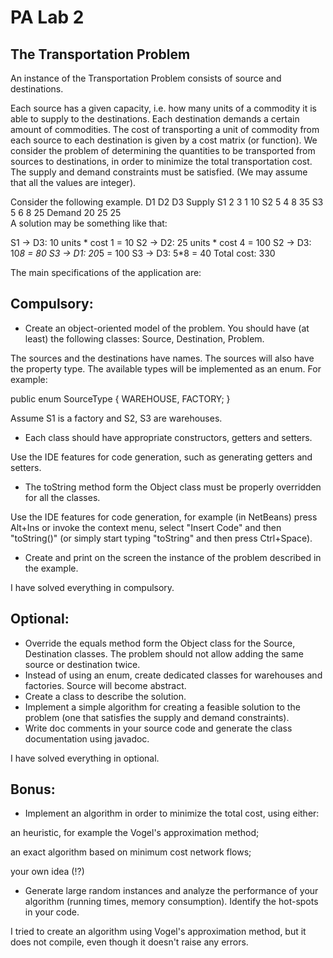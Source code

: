 # PA Lab 2

## The Transportation Problem

An instance of the Transportation Problem consists of source and destinations.

Each source has a given capacity, i.e. how many units of a commodity it is able to supply to the destinations.
Each destination demands a certain amount of commodities.
The cost of transporting a unit of commodity from each source to each destination is given by a cost matrix (or function).
We consider the problem of determining the quantities to be transported from sources to destinations, in order to minimize the total transportation cost. The supply and demand constraints must be satisfied. (We may assume that all the values are integer).

Consider the following example.
D1	D2	D3	Supply
S1	2	3	1	10
S2	5	4	8	35
S3	5	6	8	25
Demand	20	25	25	
A solution may be something like that:

S1 -> D3: 10 units * cost 1 = 10
S2 -> D2: 25 units * cost 4 = 100
S2 -> D3: 10*8 = 80
S3 -> D1: 20*5 = 100
S3 -> D3: 5*8 = 40
Total cost: 330

The main specifications of the application are:

## Compulsory:

- Create an object-oriented model of the problem. You should have (at least) the following classes: Source, Destination, Problem.

The sources and the destinations have names. The sources will also have the property type. The available types will be implemented as an enum. For example:

public enum SourceType {
    WAREHOUSE, FACTORY;
}

Assume S1 is a factory and S2, S3 are warehouses.
- Each class should have appropriate constructors, getters and setters.

Use the IDE features for code generation, such as generating getters and setters.
- The toString method form the Object class must be properly overridden for all the classes.

Use the IDE features for code generation, for example (in NetBeans) press Alt+Ins or invoke the context menu, select "Insert Code" and then "toString()" (or simply start typing "toString" and then press Ctrl+Space).
- Create and print on the screen the instance of the problem described in the example.

I have solved everything in compulsory.

## Optional:

- Override the equals method form the Object class for the Source, Destination classes. The problem should not allow adding the same source or destination twice.
- Instead of using an enum, create dedicated classes for warehouses and factories. Source will become abstract.
- Create a class to describe the solution.
- Implement a simple algorithm for creating a feasible solution to the problem (one that satisfies the supply and demand constraints).
- Write doc comments in your source code and generate the class documentation using javadoc.

I have solved everything in optional.

## Bonus:

- Implement an algorithm in order to minimize the total cost, using either:

an heuristic, for example the Vogel's approximation method;

an exact algorithm based on minimum cost network flows;

your own idea (!?)

- Generate large random instances and analyze the performance of your algorithm (running times, memory consumption). Identify the hot-spots in your code.

I tried to create an algorithm using Vogel's approximation method, but it does not compile, even though it doesn't raise any errors.
